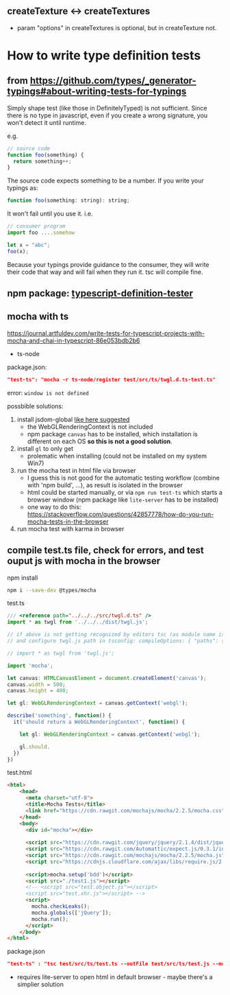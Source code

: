 ## createTexture <-> createTextures

* param "options" in createTextures is optional, but in createTexture not.



# How to write type definition tests

## from https://github.com/types/_generator-typings#about-writing-tests-for-typings

Simply shape test (like those in DefinitelyTyped) is not sufficient. Since there is no type in javascript, even if you create a wrong signature, you won't detect it until runtime.

e.g.

```js
// source code
function foo(something) {
  return something++;
}
```

The source code expects something to be a number. If you write your typings as:

```js
function foo(something: string): string;
```

It won't fail until you use it. i.e.

```js
// consumer program
import foo ....somehow

let x = "abc";
foo(x);
```

Because your typings provide guidance to the consumer, they will write their code that way and will fail when they run it. tsc will compile fine.


## npm package: [typescript-definition-tester](https://www.npmjs.com/package/typescript-definition-tester)

## mocha with ts

https://journal.artfuldev.com/write-tests-for-typescript-projects-with-mocha-and-chai-in-typescript-86e053bdb2b6

* ts-node

package.json:

```json
"test-ts": "mocha -r ts-node/register test/src/ts/twgl.d.ts-test.ts"
```

error: `window is not defined`

possbible solutions:

1. install jsdom-global [like here suggested](https://stackoverflow.com/questions/34059644/mocha-command-giving-referenceerror-window-is-not-defined)
    * the WebGLRenderingContext is not included
    * npm package `canvas` has to be installed, which installation is different on each OS **so this is not a good solution**.
1. install `gl` to only get 
    * prolematic when installing (could not be installed on my system Win7)
1. run the mocha test in html file via browser
    * I guess this is not good for the automatic testing workflow (combine with 'npm build', ...), as result is isolated in the browser
    * html could be started manually, or via `npm run test-ts` which starts a browser window (npm package like `lite-server` has to be installed)
    * one way to do this: https://stackoverflow.com/questions/42857778/how-do-you-run-mocha-tests-in-the-browser
1. run mocha test with karma in browser


## compile test.ts file, check for errors, and test ouput js with mocha in the browser

npm install

```bash
npm i --save-dev @types/mocha

```

test.ts

```ts
/// <reference path="../../../src/twgl.d.ts" />
import * as twgl from '../../../dist/twgl.js';

// if above is not getting recognized by editors tsc (as module name is twgl.js - not twgl): than use instead following line,
// and configure twgl.js path in tsconfig: compileOptions: { "paths": {"twgl.js": ["dist/3.x/twgl.js"]} }

// import * as twgl from 'twgl.js';

import 'mocha';

let canvas: HTMLCanvasElement = document.createElement('canvas');
canvas.width = 500;
canvas.height = 400;

let gl: WebGLRenderingContext = canvas.getContext('webgl');

describe('something', function() {
  it('should return a WebGLRenderingContext', function() {

    let gl: WebGLRenderingContext = canvas.getContext('webgl');

    gl.should.
  })
})
```

test.html

```html
<html>
    <head>
      <meta charset="utf-8">
      <title>Mocha Tests</title>
      <link href="https://cdn.rawgit.com/mochajs/mocha/2.2.5/mocha.css" rel="stylesheet" />
    </head>
    <body>
      <div id="mocha"></div>
    
      <script src="https://cdn.rawgit.com/jquery/jquery/2.1.4/dist/jquery.min.js"></script>
      <script src="https://cdn.rawgit.com/Automattic/expect.js/0.3.1/index.js"></script>
      <script src="https://cdn.rawgit.com/mochajs/mocha/2.2.5/mocha.js"></script>
      <script src="https://cdnjs.cloudflare.com/ajax/libs/require.js/2.3.5/require.js"></script>
    
      <script>mocha.setup('bdd')</script>
      <script src="./test1.js"></script>
      <!-- <script src="test.object.js"></script>
      <script src="test.xhr.js"></script> -->
      <script>
        mocha.checkLeaks();
        mocha.globals(['jQuery']);
        mocha.run();
      </script>
    </body>
</html>
```

package.json

```json
"test-ts" : "tsc test/src/ts/test.ts --outFile test/src/ts/test.js --module amd --allowJs && lite-server baseDir test/src/ts/test.html"
```

* requires lite-server to open html in default browser - maybe there's a simplier solution
